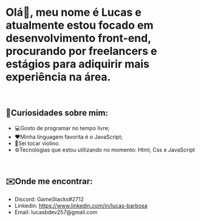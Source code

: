 <h1>Olá👋, meu nome é Lucas e atualmente estou focado em desenvolvimento front-end, procurando por freelancers e estágios para adiquirir mais experiência na área.</h1>


<br>


<h2>📌Curiosidades sobre mim:</h2>

<ul>
  <li>💻Gosto de programar no tempo livre;</li>
  <li>❤️Minha linguagem favorita é o JavaScript;</li>
  <li>🎻Sei tocar violino.</li>
  <li>⚙️Tecnologias que estou utilizando no momento: Html, Css e JavaScript</li>
</ul>

<br>

<h2>✉️Onde me encontrar:</h2>

<ul>
  <li>Discord: GameStacks#2712</li>
  <li>Linkedin: <a href="https://www.linkedin.com/in/lucasbdev257/">https://www.linkedin.com/in/lucas-barbosa</a></li>
  <li>Email: lucasbdev257@gmail.com</li>
</ul>
